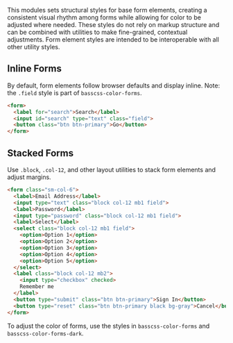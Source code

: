 
This modules sets structural styles for base form elements, creating a consistent visual rhythm among forms
while allowing for color to be adjusted where needed.
These styles do not rely on markup structure and can be combined with
utilities to make fine-grained, contextual adjustments.
Form element styles are intended to be interoperable with all other utility styles.


## Inline Forms
By default, form elements follow browser defaults and display inline.
Note: the `.field` style is part of `basscss-color-forms`.

```html
<form>
  <label for="search">Search</label>
  <input id="search" type="text" class="field">
  <button class="btn btn-primary">Go</button>
</form>
```

## Stacked Forms

Use `.block`, `.col-12`, and other layout utilities to stack form elements and adjust margins.

```html
<form class="sm-col-6">
  <label>Email Address</label>
  <input type="text" class="block col-12 mb1 field">
  <label>Password</label>
  <input type="password" class="block col-12 mb1 field">
  <label>Select</label>
  <select class="block col-12 mb1 field">
    <option>Option 1</option>
    <option>Option 2</option>
    <option>Option 3</option>
    <option>Option 4</option>
    <option>Option 5</option>
  </select>
  <label class="block col-12 mb2">
    <input type="checkbox" checked>
    Remember me
  </label>
  <button type="submit" class="btn btn-primary">Sign In</button>
  <button type="reset" class="btn btn-primary black bg-gray">Cancel</button>
</form>
```
To adjust the color of forms, use the styles in `basscss-color-forms` and `basscss-color-forms-dark`.

